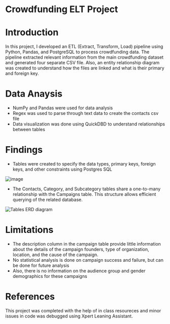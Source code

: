 # Crowdfunding ELT Project 

# Introduction
In this project, I developed an ETL (Extract, Transform, Load) pipeline using Python, Pandas, and PostgreSQL to process crowdfunding data. The pipeline extracted relevant information from the main crowdfunding dataset and generated four separate CSV file. Also, an entity relationship diagram was created to understand how the files are linked and what is their primary and foreign key.

# Data Anaysis
* NumPy and Pandas were used for data analysis
* Regex was used to parse through text data to create the contacts csv file
* Data visualization was done using QuickDBD to understand relationships between tables

# Findings
* Tables were created to  specify the data types, primary keys, foreign keys, and other constraints using Postgres SQL

![image](https://github.com/user-attachments/assets/40cb0975-98af-4446-8c01-19cb33145736)


* The Contacts, Category, and Subcategory tables share a one-to-many relationship with the Campaigns table. This structure allows efficient querying of the related database.

![Tables ERD diagram](https://github.com/user-attachments/assets/382d8132-f058-4abb-abf3-a834f4ddfbe4)

# Limitations
* The description column in the campaign table provide little information about the details of the campaign founders, type of organization, location, and the cause of the campaign.
* No statistical analysis is done on campaign success and failure, but can be done for future analysis
* Also, there is no information on the audience group and gender demographics for these campaigns

# References
This project was completed with the help of in class resoureces and minor issues in code was  debugged using Xpert Leaning Assistant.

